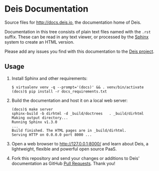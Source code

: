 # Deis Documentation

Source files for <http://docs.deis.io>, the documentation home of Deis.

Documentation in this tree consists of plain text files named with the
`.rst` suffix. These can be read in any text viewer, or processed by the
[Sphinx](http://sphinx-doc.org/) system to create an HTML version.

Please add any issues you find with this documentation to the
[Deis project](https://github.com/brendangibat/deis/issues).

## Usage

1. Install Sphinx and other requirements:

    ```console
    $ virtualenv venv -q --prompt='(docs)' && . venv/bin/activate
    (docs)$ pip install -r docs_requirements.txt
    ```

2. Build the documentation and host it on a local web server:

    ```console
    (docs)$ make server
    sphinx-build -b dirhtml -d _build/doctrees   . _build/dirhtml
    Making output directory...
    Running Sphinx v1.3.0
    ...
    Build finished. The HTML pages are in _build/dirhtml.
    Serving HTTP on 0.0.0.0 port 8000 ...
    ```

3. Open a web browser to http://127.0.0.1:8000/ and learn about Deis,
a lightweight, flexible and powerful open source PaaS.

4. Fork this repository and send your changes or additions to Deis'
documentation as GitHub
[Pull Requests](https://github.com/brendangibat/deis/pulls). Thank you!
